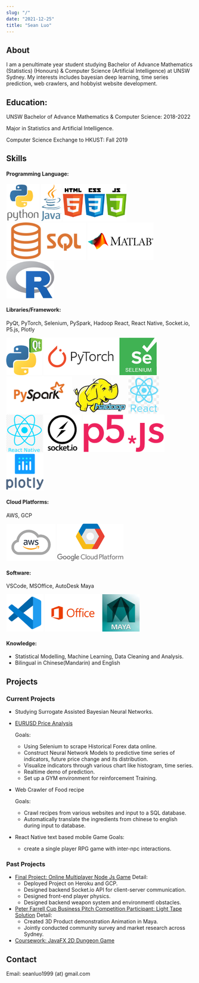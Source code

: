 ```yaml
---
slug: "/"
date: "2021-12-25"
title: "Sean Luo"
---
```


## About
I am a penultimate year student studying Bachelor of Advance Mathematics (Statistics) (Honours) & Computer Science (Artificial Intelligence) at UNSW Sydney. My interests includes bayesian deep learning, time series prediction, web crawlers, and hobbyist website development.

## Education:
UNSW Bachelor of Advance Mathematics & Computer Science: 2018-2022

Major in Statistics and Artificial Intelligence.

Computer Science Exchange to HKUST: Fall 2019

## Skills
#### Programming Language: 

![python](https://raw.githubusercontent.com/lu0x1a0/lu0x1a0.github.io/master/src/images/sml_icon/python_icon.png)
![java](https://raw.githubusercontent.com/lu0x1a0/lu0x1a0.github.io/master/src/images/sml_icon/java_icon.png)
![js](https://raw.githubusercontent.com/lu0x1a0/lu0x1a0.github.io/master/src/images/sml_icon/js_icon.png)
![sql](https://raw.githubusercontent.com/lu0x1a0/lu0x1a0.github.io/master/src/images/sml_icon/sql_icon.png)
![matlab](https://raw.githubusercontent.com/lu0x1a0/lu0x1a0.github.io/master/src/images/sml_icon/matlab_icon.png)
![r](https://raw.githubusercontent.com/lu0x1a0/lu0x1a0.github.io/master/src/images/sml_icon/r_icon.png)


#### Libraries/Framework: 

PyQt, PyTorch, Selenium, PySpark, Hadoop React, React Native, Socket.io, P5.js, Plotly


![pyqt](https://raw.githubusercontent.com/lu0x1a0/lu0x1a0.github.io/master/src/images/sml_icon/pyqt_icon.png)
![PyTorch](https://raw.githubusercontent.com/lu0x1a0/lu0x1a0.github.io/master/src/images/sml_icon/pytorch_icon.png)
![Selenium](https://raw.githubusercontent.com/lu0x1a0/lu0x1a0.github.io/master/src/images/sml_icon/selenium_icon.png)
![PySpark](https://raw.githubusercontent.com/lu0x1a0/lu0x1a0.github.io/master/src/images/sml_icon/pyspark_icon.png)
![Hadoop](https://raw.githubusercontent.com/lu0x1a0/lu0x1a0.github.io/master/src/images/sml_icon/hadoop_icon.png)
![React](https://raw.githubusercontent.com/lu0x1a0/lu0x1a0.github.io/master/src/images/sml_icon/react_icon.png)
![React Native](https://raw.githubusercontent.com/lu0x1a0/lu0x1a0.github.io/master/src/images/sml_icon/react_native_icon.png)
![Socket.io](https://raw.githubusercontent.com/lu0x1a0/lu0x1a0.github.io/master/src/images/sml_icon/socketio_icon.png)
![P5.js](https://raw.githubusercontent.com/lu0x1a0/lu0x1a0.github.io/master/src/images/sml_icon/p5js_icon.png)
![Plotly](https://raw.githubusercontent.com/lu0x1a0/lu0x1a0.github.io/master/src/images/sml_icon/plotly_icon.png)



#### Cloud Platforms: 
AWS, GCP

![AWS](https://raw.githubusercontent.com/lu0x1a0/lu0x1a0.github.io/master/src/images/sml_icon/aws_icon.png)
![GCP](https://raw.githubusercontent.com/lu0x1a0/lu0x1a0.github.io/master/src/images/sml_icon/gcp_icon.png)


#### Software: 
VSCode, MSOffice, AutoDesk Maya

![vsc](https://raw.githubusercontent.com/lu0x1a0/lu0x1a0.github.io/master/src/images/sml_icon/vsc_icon.png)
![mso](https://raw.githubusercontent.com/lu0x1a0/lu0x1a0.github.io/master/src/images/sml_icon/msoffice_icon.png)
![maya](https://raw.githubusercontent.com/lu0x1a0/lu0x1a0.github.io/master/src/images/sml_icon/maya_icon.png)

#### Knowledge:

* Statistical Modelling, Machine Learning, Data Cleaning and Analysis.
* Bilingual in Chinese(Mandarin) and English

## Projects
### Current Projects
* Studying Surrogate Assisted Bayesian Neural Networks.
* [EURUSD Price Analysis](https://lu0x1a0.github.io/EURUSDPriceAnalysis)
    
    Goals:

    * Using Selenium to scrape Historical Forex data online.
    * Construct Neural Network Models to predictive time series of indicators, future price change and its distribution.
    * Visualize indicators through various chart like histogram, time series.
    * Realtime demo of prediction.
    * Set up a GYM environment for reinforcement Training.

* Web Crawler of Food recipe

    Goals:
    * Crawl recipes from various websites and input to a SQL database.
    * Automatically translate the ingredients from chinese to english during input to database.
* React Native text based mobile Game
    Goals:
    * create a single player RPG game with inter-npc interactions.
### Past Projects
* [Final Project: Online Multiplayer Node Js Game](https://github.com/lu0x1a0/CS_Final_Project/tree/main) 
    Detail:
    * Deployed Project on Heroku and GCP.
    * Designed backend Socket.io API for client-server communication.
    * Designed front-end player physics.
    * Designed backend weapon system and environmentl obstacles.
* [Peter Farrell Cup Business Pitch Competition Participant: Light Tape Solution](https://www.credly.com/badges/0e144069-55a1-4561-857c-9ce9bd36a193)
    Detail:
    * Created 3D Product demonstration Animation in Maya. 
    * Jointly conducted community survey and market research across Sydney.
* [Coursework: JavaFX 2D Dungeon Game](https://github.com/lu0x1a0/_redacted_dungeon_game)

## Contact
Email: seanluo1999 (at) gmail.com